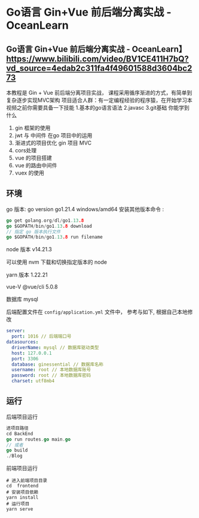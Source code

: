 # Go语言 Gin+Vue 前后端分离实战 - OceanLearn
## Go语言 Gin+Vue 前后端分离实战 - OceanLearn】https://www.bilibili.com/video/BV1CE411H7bQ?vd_source=4edab2c311fa4f49601588d3604bc273
本教程是 Gin + Vue 前后端分离项目实战， 课程采用循序渐进的方式，有简单到复杂逐步实现MVC架构
项目适合人群：有一定编程经验的程序猿，在开始学习本视频之前你需要具备一下技能
1.基本的go语言语法
2.javasc
3.git基础
你能学到什么
1. gin 框架的使用
2. jwt 与 中间件 在go 项目中的运用
3. 渐进式的项目优化 gin 项目 MVC
4. cors处理
5. vue 的项目搭建
6. vue 的路由中间件
7. vuex 的使用

## 环境
go 版本: go version go1.21.4 windows/amd64
安装其他版本命令 : 
```go
go get golang.org/dl/go1.13.8
go $GOPATH/bin/go1.13.8 download
// 指定 go 版本执行文件
go $GOPATH/bin/go1.13.8 run filename
```
node 版本 v14.21.3

可以使用 nvm 下载和切换指定版本的 node

yarn 版本 1.22.21

vue-V  @vue/cli 5.0.8

数据库 mysql

后端配置文件在 `config/application.yml` 文件中， 参考与如下, 根据自己本地修改
```yml
server:
  port: 1016 // 后端端口号
datasources:
  driverName: mysql // 数据库驱动类型
  host: 127.0.0.1
  port: 3306
  database: ginessential // 数据库名称
  username: root // 本地数据库账号
  password: root // 本地数据库密码
  charset: utf8mb4
```
## 运行

后端项目运行

```go
进项目路径
cd BackEnd
go run routes.go main.go
// 或者
go build
./Blog
```
前端项目运行

```
# 进入前端项目目录
cd  frontend
# 安装项目依赖
yarn install
# 运行项目
yarn serve
```
